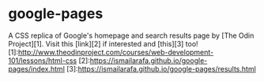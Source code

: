 # google-pages
A CSS replica of Google's homepage and search results page by [The Odin Project][1].
Visit this [link][2] if interested and [this][3] too!
[1]:http://www.theodinproject.com/courses/web-development-101/lessons/html-css
[2]:https://ismailarafa.github.io/google-pages/index.html
[3]:https://ismailarafa.github.io/google-pages/results.html
